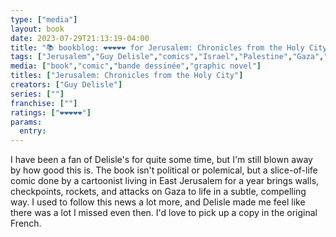```yaml
---
type: ["media"]
layout: book
date: 2023-07-29T21:13:19-04:00
title: "📚 bookblog: ❤️❤️❤️❤️❤️ for Jerusalem: Chronicles from the Holy City, by Guy Delisle"
tags: ["Jerusalem","Guy Delisle","comics","Israel","Palestine","Gaza","West Bank","Chroniques de Jérusalem"]
media: ["book","comic","bande dessinée","graphic novel"]
titles: ["Jerusalem: Chronicles from the Holy City"]
creators: ["Guy Delisle"]
series: [""]
franchise: [""]
ratings: ["❤️❤️❤️❤️❤️"]
params:
  entry:
---
```

I have been a fan of Delisle's for quite some time, but I'm still blown away by how good this is. The book isn't political or polemical, but a slice-of-life comic done by a cartoonist living in East Jerusalem for a year brings walls, checkpoints, rockets, and attacks on Gaza to life in a subtle, compelling way. I used to follow this news a lot more, and Delisle made me feel like there was a lot I missed even then. I'd love to pick up a copy in the original French.
